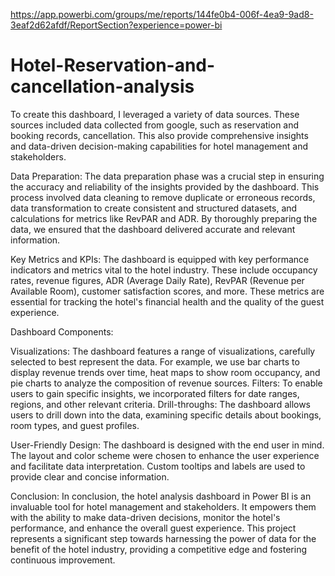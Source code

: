https://app.powerbi.com/groups/me/reports/144fe0b4-006f-4ea9-9ad8-3eaf2d62afdf/ReportSection?experience=power-bi



# Hotel-Reservation-and-cancellation-analysis
To create this dashboard, I leveraged a variety of data sources. These sources included data collected from google, such as reservation and booking records, cancellation. This also provide comprehensive insights and data-driven decision-making capabilities for hotel management and stakeholders. 


Data Preparation:
The data preparation phase was a crucial step in ensuring the accuracy and reliability of the insights provided by the dashboard. 
This process involved data cleaning to remove duplicate or erroneous records, data transformation to create consistent and structured datasets,
and calculations for metrics like RevPAR and ADR. By thoroughly preparing the data, we ensured that the dashboard delivered accurate and relevant information.

Key Metrics and KPIs:
The dashboard is equipped with key performance indicators and metrics vital to the hotel industry.
These include occupancy rates, revenue figures, ADR (Average Daily Rate), RevPAR (Revenue per Available Room), customer satisfaction scores, and more.
These metrics are essential for tracking the hotel's financial health and the quality of the guest experience.

Dashboard Components:

Visualizations: The dashboard features a range of visualizations, carefully selected to best represent the data. For example, we use bar charts to display revenue trends over time, 
heat maps to show room occupancy, and pie charts to analyze the composition of revenue sources.
Filters: To enable users to gain specific insights, we incorporated filters for date ranges, regions, and other relevant criteria.
Drill-throughs: The dashboard allows users to drill down into the data, examining specific details about bookings, room types, and guest profiles.

User-Friendly Design:
The dashboard is designed with the end user in mind. The layout and color scheme were chosen to enhance the user experience and facilitate data interpretation.
Custom tooltips and labels are used to provide clear and concise information.

Conclusion:
In conclusion, the hotel analysis dashboard in Power BI is an invaluable tool for hotel management and stakeholders. It empowers them with the ability to make data-driven decisions, 
monitor the hotel's performance, and enhance the overall guest experience. 
This project represents a significant step towards harnessing the power of data for the benefit of the hotel industry, providing a competitive edge and fostering continuous improvement.
